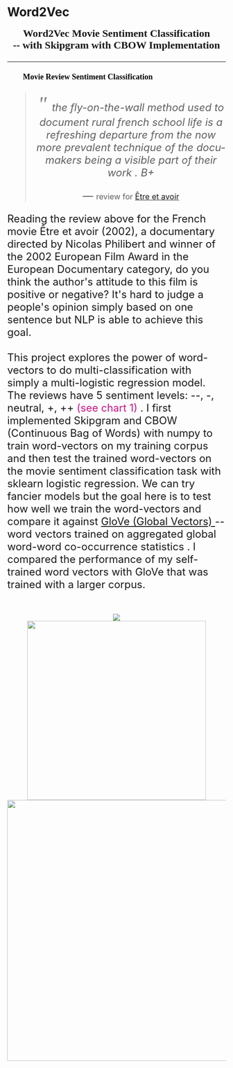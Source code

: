 # Word2Vec
<div align = "center" style = "font-family: Bangla Sangam MN;">
<font size= 5.8><b> Word2Vec Movie Sentiment Classification  <br>--  with Skipgram with CBOW  Implementation
 <font></b>

<hr/>
</div>
<p style = "margin-left :4ch; margin-right:5ch; font-family: Bangla Sangam MN; color: #000; font-size: 18px">
<b>Movie Review Sentiment Classification</b>
</p>

<blockquote><p align = "center"><i> <font size = 17px face= "Impact" color = 'gray'>" </font>the fly-on-the-wall method used to document rural french school life is a refreshing departure from the now more prevalent technique of the docu-makers being a visible part of their work . B+</i></p>
  <footer align = "center"  >— <font size = 4px>review for <a href="https://www.imdb.com/title/tt0318202/?ref_=fn_al_tt_1">Être et avoir</a></font></footer></blockquote>

<p style = "margin-left :4ch; margin-right:5ch; font-family: Helvetica Neue; color: #909090; font-size: 16px; line-height:1.4">

Reading the  review above for the French movie Être et avoir (2002), a documentary directed by Nicolas Philibert and winner of the 2002 European Film Award in the European Documentary category, do you think the author's attitude to this film is positive or negative? It's hard to judge a people's opinion simply based on one sentence but NLP is able to achieve this goal. 
<br><br>
This project explores the power of word-vectors to do multi-classification with simply a multi-logistic regression model. The reviews have 5 sentiment levels: --, -, neutral, +, ++ 
<font color = "MediumVioletRed"> (see chart 1) </font>. I first implemented Skipgram and CBOW (Continuous Bag of Words) with numpy to train word-vectors on my training corpus and then test the trained word-vectors on the movie sentiment classification task with sklearn logistic regression. We can try fancier models but the goal here is to test how well we train the word-vectors and compare it against <a href="https://nlp.stanford.edu/projects/glove/">GloVe (Global Vectors) </a> -- word vectors trained  on aggregated global word-word co-occurrence statistics . I compared the performance of my self-trained word vectors with GloVe that was trained with a larger corpus. <br><br>
</p>
<div align = "center">
<img src = "https://img1.wsimg.com/isteam/ip/2d33dabb-b536-484f-ac3e-25fe02574c07/183fd173-fba1-467a-b907-cf9113e2a83c.png/:/cr=t:0%25,l:0%25,w:100%25,h:100%25/rs=w:622,h:311,cg:true">
</div>
<div align = "center">
<img src = "https://img1.wsimg.com/isteam/ip/2d33dabb-b536-484f-ac3e-25fe02574c07/420ccc51-0634-4622-9263-03c5e94b2a4f.png/:/cr=t:0%25,l:0%25,w:100%25,h:100%25/rs=h:650,cg:true"; width = 412px>
</div>

<div align = "center">
<img src = 
"https://img1.wsimg.com/isteam/ip/2d33dabb-b536-484f-ac3e-25fe02574c07/ace2f00c-0845-4abd-a1b1-d94d095be5ec.png/:/cr=t:0%25,l:0%25,w:100%25,h:100%25/rs=h:650,cg:true"; width = 600px>
 
 </div>

